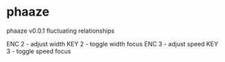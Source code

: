 # phaaze

phaaze v0.0.1
fluctuating relationships

ENC 2 - adjust width
KEY 2 - toggle width focus
ENC 3 - adjust speed
KEY 3 - toggle speed focus
